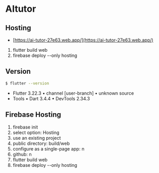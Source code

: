 # AItutor

## Hosting
- [https://ai-tutor-27e63.web.app/](https://ai-tutor-27e63.web.app/)

1. flutter build web 
2. firebase deploy --only hosting

## Version
```bash
$ flutter --version
```
* Flutter 3.22.3 • channel [user-branch] • unknown source
* Tools • Dart 3.4.4 • DevTools 2.34.3

## Firebase Hosting
1. firebase init
2. select option: Hosting
3. use an existing project
4. public directory: build/web
5. configure as a single-page app: n
6. github: n
7. flutter build web
8. firebase deploy --only hosting